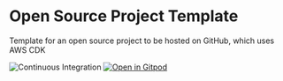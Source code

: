 # Open Source Project Template
Template for an open source project to be hosted on GitHub, which uses AWS CDK

![Continuous Integration](https://github.com/mscribe/aws-cdk-project-template/workflows/continuous%20integration/badge.svg)
[![Open in Gitpod](https://gitpod.io/button/open-in-gitpod.svg)](https://gitpod.io/#https://github.com/mscribe/aws-cdk-project-template)
